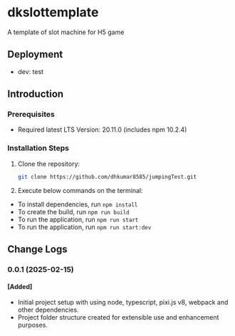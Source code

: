 # dkslottemplate

A template of slot machine for H5 game

## Deployment  
- dev: test
## Introduction

### Prerequisites

- Required latest LTS Version: 20.11.0 (includes npm 10.2.4)

### Installation Steps

1. Clone the repository:
   ```bash
   git clone https://github.com/dhkumar8585/jumpingTest.git

2. Execute below commands on the terminal:

- To install dependencies, run ```npm install```
- To create the build, run ```npm run build```
- To run the application, run ```npm run start```
- To run the application, run ```npm run start:dev```

## Change Logs

### 0.0.1 (2025-02-15)

#### [Added]

- Initial project setup with using node, typescript, pixi.js v8, webpack and other dependencies.
- Project folder structure created for extensible use and enhancement purposes.

